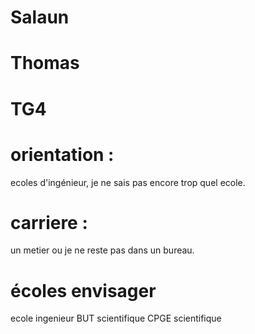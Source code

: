 # Salaun
# Thomas
# TG4
# orientation :  
ecoles d'ingénieur, je ne sais pas encore trop quel ecole.
# carriere : 
un metier ou je ne reste pas dans un bureau.
# écoles envisager 
ecole ingenieur 
BUT scientifique 
CPGE scientifique 
